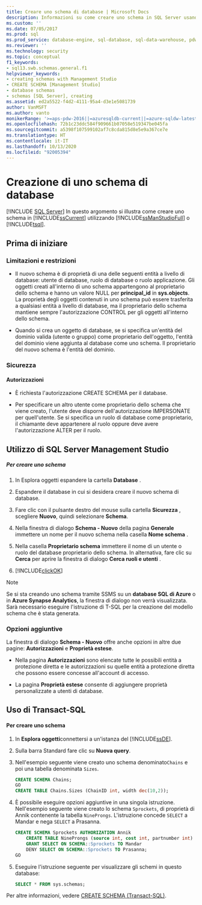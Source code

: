 ```yaml
---
title: Creare uno schema di database | Microsoft Docs
description: Informazioni su come creare uno schema in SQL Server usando SQL Server Management Studio o Transact-SQL, incluse le limitazioni e le restrizioni.
ms.custom: ''
ms.date: 07/05/2017
ms.prod: sql
ms.prod_service: database-engine, sql-database, sql-data-warehouse, pdw
ms.reviewer: ''
ms.technology: security
ms.topic: conceptual
f1_keywords:
- sql13.swb.schemas.general.f1
helpviewer_keywords:
- creating schemas with Management Studio
- CREATE SCHEMA [Management Studio]
- database schemas
- schemas [SQL Server], creating
ms.assetid: ed2a5522-f4d2-4111-95a4-d3e1e5081739
author: VanMSFT
ms.author: vanto
monikerRange: '>=aps-pdw-2016||=azuresqldb-current||=azure-sqldw-latest||>=sql-server-2016||=sqlallproducts-allversions||>=sql-server-linux-2017||=azuresqldb-mi-current'
ms.openlocfilehash: 72b1c23ddc584f909661b07058e519347be045fa
ms.sourcegitcommit: a5398f107599102af7c8cda815d8e5e9a367ce7e
ms.translationtype: HT
ms.contentlocale: it-IT
ms.lasthandoff: 10/13/2020
ms.locfileid: "92005394"
---
```

# <a name="create-a-database-schema"></a>Creazione di uno schema di database
[!INCLUDE [SQL Server](../../../includes/applies-to-version/sql-asdb-asdbmi-asa-pdw.md)]
  In questo argomento si illustra come creare uno schema in [!INCLUDE[ssCurrent](../../../includes/sscurrent-md.md)] utilizzando [!INCLUDE[ssManStudioFull](../../../includes/ssmanstudiofull-md.md)] o [!INCLUDE[tsql](../../../includes/tsql-md.md)].  
  
##  <a name="before-you-begin"></a><a name="BeforeYouBegin"></a> Prima di iniziare  
  
###  <a name="limitations-and-restrictions"></a><a name="Restrictions"></a> Limitazioni e restrizioni  
  
-   Il nuovo schema è di proprietà di una delle seguenti entità a livello di database: utente di database, ruolo di database o ruolo applicazione. Gli oggetti creati all'interno di uno schema appartengono al proprietario dello schema e hanno un valore NULL per **principal_id** in **sys.objects**. La proprietà degli oggetti contenuti in uno schema può essere trasferita a qualsiasi entità a livello di database, ma il proprietario dello schema mantiene sempre l'autorizzazione CONTROL per gli oggetti all'interno dello schema.  
  
-   Quando si crea un oggetto di database, se si specifica un'entità del dominio valida (utente o gruppo) come proprietario dell'oggetto, l'entità del dominio viene aggiunta al database come uno schema. Il proprietario del nuovo schema è l'entità del dominio.  
  
###  <a name="security"></a><a name="Security"></a> Sicurezza  
  
####  <a name="permissions"></a><a name="Permissions"></a> Autorizzazioni  
  
-   È richiesta l'autorizzazione CREATE SCHEMA per il database.  
  
-   Per specificare un altro utente come proprietario dello schema che viene creato, l'utente deve disporre dell'autorizzazione IMPERSONATE per quell'utente. Se si specifica un ruolo di database come proprietario, il chiamante deve appartenere al ruolo oppure deve avere l'autorizzazione ALTER per il ruolo.  
  
##  <a name="using-sql-server-management-studio"></a><a name="SSMSProcedure"></a> Utilizzo di SQL Server Management Studio  
  
##### <a name="to-create-a-schema"></a>Per creare uno schema  
  
1.  In Esplora oggetti espandere la cartella **Database** .  
  
2.  Espandere il database in cui si desidera creare il nuovo schema di database.  
  
3.  Fare clic con il pulsante destro del mouse sulla cartella **Sicurezza** , scegliere **Nuovo**, quindi selezionare **Schema**.  
  
4.  Nella finestra di dialogo **Schema - Nuovo** della pagina **Generale** immettere un nome per il nuovo schema nella casella **Nome schema** .  
  
5.  Nella casella **Proprietario schema** immettere il nome di un utente o ruolo del database proprietario dello schema. In alternativa, fare clic su **Cerca** per aprire la finestra di dialogo **Cerca ruoli e utenti** .  
  
6.  [!INCLUDE[clickOK](../../../includes/clickok-md.md)]  

> [!NOTE]
> Se si sta creando uno schema tramite SSMS su un **database SQL di Azure** o in **Azure Synapse Analytics**, la finestra di dialogo non verrà visualizzata. Sarà necessario eseguire l'istruzione di T-SQL per la creazione del modello schema che è stata generata.
  
### <a name="additional-options"></a>Opzioni aggiuntive  
 La finestra di dialogo **Schema - Nuovo** offre anche opzioni in altre due pagine: **Autorizzazioni** e **Proprietà estese**.  
  
-   Nella pagina **Autorizzazioni** sono elencate tutte le possibili entità a protezione diretta e le autorizzazioni su quelle entità a protezione diretta che possono essere concesse all'account di accesso.  
  
-   La pagina **Proprietà estese** consente di aggiungere proprietà personalizzate a utenti di database.  
  
##  <a name="using-transact-sql"></a><a name="TsqlProcedure"></a> Uso di Transact-SQL  
  
#### <a name="to-create-a-schema"></a>Per creare uno schema  
  
1.  In **Esplora oggetti**connettersi a un'istanza del [!INCLUDE[ssDE](../../../includes/ssde-md.md)].  
  
2.  Sulla barra Standard fare clic su **Nuova query**.  
  
3.  Nell'esempio seguente viene creato uno schema denominato`Chains` e poi una tabella denominata `Sizes`.  
    ```sql  
    CREATE SCHEMA Chains;
    GO
    CREATE TABLE Chains.Sizes (ChainID int, width dec(10,2));
    ```

4.  È possibile eseguire opzioni aggiuntive in una singola istruzione. Nell'esempio seguente viene creato lo schema `Sprockets`, di proprietà di Annik contenente la tabella `NineProngs`. L'istruzione concede `SELECT` a Mandar e nega `SELECT` a Prasanna.  

    ```sql  
    CREATE SCHEMA Sprockets AUTHORIZATION Annik  
        CREATE TABLE NineProngs (source int, cost int, partnumber int)  
        GRANT SELECT ON SCHEMA::Sprockets TO Mandar  
        DENY SELECT ON SCHEMA::Sprockets TO Prasanna;  
    GO  
    ```  
5. Eseguire l'istruzione seguente per visualizzare gli schemi in questo database:

   ```sql
   SELECT * FROM sys.schemas;
   ```

 Per altre informazioni, vedere [CREATE SCHEMA &#40;Transact-SQL&#41;](../../../t-sql/statements/create-schema-transact-sql.md).  
  
  
